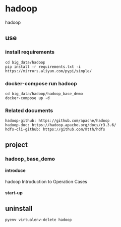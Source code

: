 # hadoop

hadoop

## use

### install requirements

    cd big_data/hadoop
    pip install -r requirements.txt -i https://mirrors.aliyun.com/pypi/simple/

### docker-compose run hadoop

    cd big_data/hadoop/hadoop_base_demo
    docker-compose up -d

### Related documents

    hadoop-github: https://github.com/apache/hadoop
    hadoop-doc: https://hadoop.apache.org/docs/r3.3.6/
    hdfs-cli-github: https://github.com/mtth/hdfs

## project

### hadoop_base_demo

#### introduce

hadoop Introduction to Operation Cases

#### start-up

## uninstall

    pyenv virtualenv-delete hadoop
